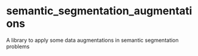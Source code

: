 # semantic_segmentation_augmentations
A library to apply some data augmentations in semantic segmentation problems
